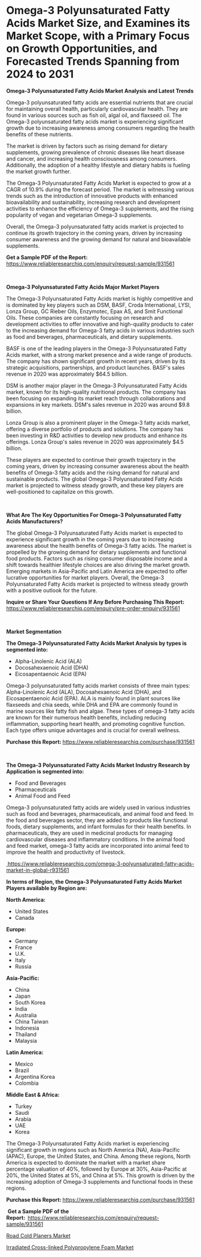 <p><h1>Omega-3 Polyunsaturated Fatty Acids Market Size, and Examines its Market Scope, with a Primary Focus on Growth Opportunities, and Forecasted Trends Spanning from 2024 to 2031</h1></p><p><strong>Omega-3 Polyunsaturated Fatty Acids Market Analysis and Latest Trends</strong></p>
<p><p>Omega-3 polyunsaturated fatty acids are essential nutrients that are crucial for maintaining overall health, particularly cardiovascular health. They are found in various sources such as fish oil, algal oil, and flaxseed oil. The Omega-3 polyunsaturated fatty acids market is experiencing significant growth due to increasing awareness among consumers regarding the health benefits of these nutrients.</p><p>The market is driven by factors such as rising demand for dietary supplements, growing prevalence of chronic diseases like heart disease and cancer, and increasing health consciousness among consumers. Additionally, the adoption of a healthy lifestyle and dietary habits is fueling the market growth further.</p><p>The Omega-3 Polyunsaturated Fatty Acids Market is expected to grow at a CAGR of 10.9% during the forecast period. The market is witnessing various trends such as the introduction of innovative products with enhanced bioavailability and sustainability, increasing research and development activities to enhance the efficiency of Omega-3 supplements, and the rising popularity of vegan and vegetarian Omega-3 supplements.</p><p>Overall, the Omega-3 polyunsaturated fatty acids market is projected to continue its growth trajectory in the coming years, driven by increasing consumer awareness and the growing demand for natural and bioavailable supplements.</p></p>
<p><strong>Get a Sample PDF of the Report:&nbsp;</strong> <a href="https://www.reliableresearchiq.com/enquiry/request-sample/931561">https://www.reliableresearchiq.com/enquiry/request-sample/931561</a></p>
<p>&nbsp;</p>
<p><strong>Omega-3 Polyunsaturated Fatty Acids Major Market Players</strong></p>
<p><p>The Omega-3 Polyunsaturated Fatty Acids market is highly competitive and is dominated by key players such as DSM, BASF, Croda International, LYSI, Lonza Group, GC Rieber Oils, Enzymotec, Epax AS, and Smit Functional Oils. These companies are constantly focusing on research and development activities to offer innovative and high-quality products to cater to the increasing demand for Omega-3 fatty acids in various industries such as food and beverages, pharmaceuticals, and dietary supplements.</p><p>BASF is one of the leading players in the Omega-3 Polyunsaturated Fatty Acids market, with a strong market presence and a wide range of products. The company has shown significant growth in recent years, driven by its strategic acquisitions, partnerships, and product launches. BASF's sales revenue in 2020 was approximately $64.5 billion.</p><p>DSM is another major player in the Omega-3 Polyunsaturated Fatty Acids market, known for its high-quality nutritional products. The company has been focusing on expanding its market reach through collaborations and expansions in key markets. DSM's sales revenue in 2020 was around $9.8 billion.</p><p>Lonza Group is also a prominent player in the Omega-3 fatty acids market, offering a diverse portfolio of products and solutions. The company has been investing in R&D activities to develop new products and enhance its offerings. Lonza Group's sales revenue in 2020 was approximately $4.5 billion.</p><p>These players are expected to continue their growth trajectory in the coming years, driven by increasing consumer awareness about the health benefits of Omega-3 fatty acids and the rising demand for natural and sustainable products. The global Omega-3 Polyunsaturated Fatty Acids market is projected to witness steady growth, and these key players are well-positioned to capitalize on this growth.</p></p>
<p>&nbsp;</p>
<p><strong>What Are The Key Opportunities For Omega-3 Polyunsaturated Fatty Acids Manufacturers?</strong></p>
<p><p>The global Omega-3 Polyunsaturated Fatty Acids market is expected to experience significant growth in the coming years due to increasing awareness about the health benefits of Omega-3 fatty acids. The market is propelled by the growing demand for dietary supplements and functional food products. Factors such as rising consumer disposable income and a shift towards healthier lifestyle choices are also driving the market growth. Emerging markets in Asia-Pacific and Latin America are expected to offer lucrative opportunities for market players. Overall, the Omega-3 Polyunsaturated Fatty Acids market is projected to witness steady growth with a positive outlook for the future.</p></p>
<p><strong>Inquire or Share Your Questions If Any Before Purchasing This Report:</strong> <a href="https://www.reliableresearchiq.com/enquiry/pre-order-enquiry/931561">https://www.reliableresearchiq.com/enquiry/pre-order-enquiry/931561</a></p>
<p>&nbsp;</p>
<p><strong>Market Segmentation</strong></p>
<p><strong>The Omega-3 Polyunsaturated Fatty Acids Market Analysis by types is segmented into:</strong></p>
<p><ul><li>Alpha-Linolenic Acid (ALA)</li><li>Docosahexaenoic Acid (DHA)</li><li>Eicosapentaenoic Acid (EPA)</li></ul></p>
<p><p>Omega-3 polyunsaturated fatty acids market consists of three main types: Alpha-Linolenic Acid (ALA), Docosahexaenoic Acid (DHA), and Eicosapentaenoic Acid (EPA). ALA is mainly found in plant sources like flaxseeds and chia seeds, while DHA and EPA are commonly found in marine sources like fatty fish and algae. These types of omega-3 fatty acids are known for their numerous health benefits, including reducing inflammation, supporting heart health, and promoting cognitive function. Each type offers unique advantages and is crucial for overall wellness.</p></p>
<p><strong>Purchase this Report:&nbsp;</strong><a href="https://www.reliableresearchiq.com/purchase/931561">https://www.reliableresearchiq.com/purchase/931561</a></p>
<p>&nbsp;</p>
<p><strong>The Omega-3 Polyunsaturated Fatty Acids Market Industry Research by Application is segmented into:</strong></p>
<p><ul><li>Food and Beverages</li><li>Pharmaceuticals</li><li>Animal Food and Feed</li></ul></p>
<p><p>Omega-3 polyunsaturated fatty acids are widely used in various industries such as food and beverages, pharmaceuticals, and animal food and feed. In the food and beverages sector, they are added to products like functional foods, dietary supplements, and infant formulas for their health benefits. In pharmaceuticals, they are used in medicinal products for managing cardiovascular diseases and inflammatory conditions. In the animal food and feed market, omega-3 fatty acids are incorporated into animal feed to improve the health and productivity of livestock.</p></p>
<p><a href="https://www.reliableresearchiq.com/omega-3-polyunsaturated-fatty-acids-market-in-global-r931561">&nbsp;https://www.reliableresearchiq.com/omega-3-polyunsaturated-fatty-acids-market-in-global-r931561</a></p>
<p><strong>In terms of Region, the Omega-3 Polyunsaturated Fatty Acids Market Players available by Region are:</strong></p>
<p>
    <p> <strong> North America: </strong>
        <ul>
            <li>United States</li>
            <li>Canada</li>
        </ul>
        </p> 
    <p> <strong> Europe: </strong>
        <ul>
            <li>Germany</li>
            <li>France</li>
            <li>U.K.</li>
            <li>Italy</li>
            <li>Russia</li>
        </ul>
        </p> 
    <p> <strong> Asia-Pacific: </strong>
        <ul>
            <li>China</li>
            <li>Japan</li>
            <li>South Korea</li>
            <li>India</li>
            <li>Australia</li>
            <li>China Taiwan</li>
            <li>Indonesia</li>
            <li>Thailand</li>
            <li>Malaysia</li>
        </ul>
        </p> 
    <p> <strong> Latin America: </strong>
        <ul>
            <li>Mexico</li>
            <li>Brazil</li>
            <li>Argentina Korea</li>
            <li>Colombia</li>
        </ul>
        </p> 
    <p> <strong> Middle East & Africa: </strong>
        <ul>
            <li>Turkey</li>
            <li>Saudi</li>
            <li>Arabia</li>
            <li>UAE</li>
            <li>Korea</li>
        </ul>
    </p>
    </p>
<p><p>The Omega-3 Polyunsaturated Fatty Acids market is experiencing significant growth in regions such as North America (NA), Asia-Pacific (APAC), Europe, the United States, and China. Among these regions, North America is expected to dominate the market with a market share percentage valuation of 40%, followed by Europe at 30%, Asia-Pacific at 20%, the United States at 5%, and China at 5%. This growth is driven by the increasing adoption of Omega-3 supplements and functional foods in these regions.</p></p>
<p><strong>Purchase this Report: </strong><a href="https://www.reliableresearchiq.com/purchase/931561">https://www.reliableresearchiq.com/purchase/931561</a></p>
<p>&nbsp;<strong>Get a Sample PDF of the Report:&nbsp;&nbsp;</strong><a href="https://www.reliableresearchiq.com/enquiry/request-sample/931561">https://www.reliableresearchiq.com/enquiry/request-sample/931561</a></p>
<p><strong></strong></p>
<p><p><a href="https://github.com/RoccoManning/Market-Research-Report-List-6/blob/main/road-cold-planers-market.md">Road Cold Planers Market</a></p><p><a href="https://issuu.com/reportprime-2/docs/irradiated-cross-linked-polypropyle_19309a3f37ece4">Irradiated Cross-linked Polypropylene Foam Market</a></p></p>